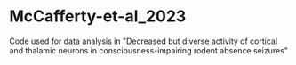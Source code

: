 # McCafferty-et-al_2023
Code used for data analysis in "Decreased but diverse activity of cortical and thalamic neurons in consciousness-impairing rodent absence seizures"
